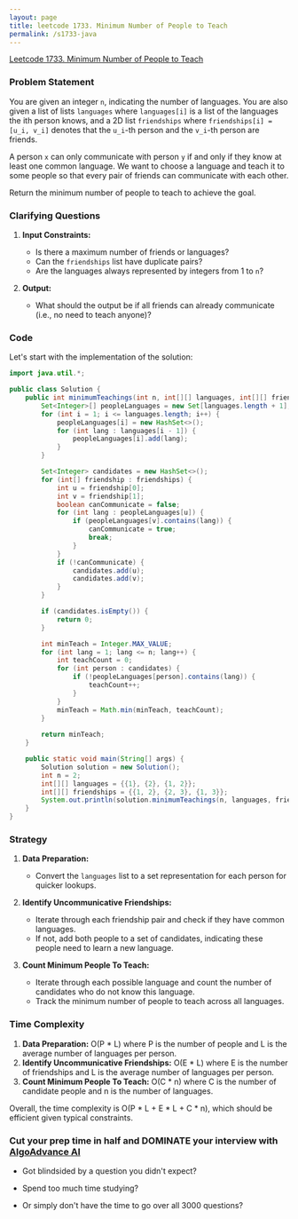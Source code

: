 ```yaml
---
layout: page
title: leetcode 1733. Minimum Number of People to Teach
permalink: /s1733-java
---
```

[Leetcode 1733. Minimum Number of People to Teach](https://algoadvance.github.io/algoadvance/l1733)
### Problem Statement

You are given an integer `n`, indicating the number of languages. You are also given a list of lists `languages` where `languages[i]` is a list of the languages the ith person knows, and a 2D list `friendships` where `friendships[i] = [u_i, v_i]` denotes that the `u_i`-th person and the `v_i`-th person are friends.

A person `x` can only communicate with person `y` if and only if they know at least one common language. We want to choose a language and teach it to some people so that every pair of friends can communicate with each other. 

Return the minimum number of people to teach to achieve the goal.

### Clarifying Questions

1. **Input Constraints:**
    - Is there a maximum number of friends or languages?
    - Can the `friendships` list have duplicate pairs?
    - Are the languages always represented by integers from 1 to `n`?

2. **Output:**
    - What should the output be if all friends can already communicate (i.e., no need to teach anyone)?

### Code

Let's start with the implementation of the solution:

```java
import java.util.*;

public class Solution {
    public int minimumTeachings(int n, int[][] languages, int[][] friendships) {
        Set<Integer>[] peopleLanguages = new Set[languages.length + 1];
        for (int i = 1; i <= languages.length; i++) {
            peopleLanguages[i] = new HashSet<>();
            for (int lang : languages[i - 1]) {
                peopleLanguages[i].add(lang);
            }
        }

        Set<Integer> candidates = new HashSet<>();
        for (int[] friendship : friendships) {
            int u = friendship[0];
            int v = friendship[1];
            boolean canCommunicate = false;
            for (int lang : peopleLanguages[u]) {
                if (peopleLanguages[v].contains(lang)) {
                    canCommunicate = true;
                    break;
                }
            }
            if (!canCommunicate) {
                candidates.add(u);
                candidates.add(v);
            }
        }

        if (candidates.isEmpty()) {
            return 0;
        }

        int minTeach = Integer.MAX_VALUE;
        for (int lang = 1; lang <= n; lang++) {
            int teachCount = 0;
            for (int person : candidates) {
                if (!peopleLanguages[person].contains(lang)) {
                    teachCount++;
                }
            }
            minTeach = Math.min(minTeach, teachCount);
        }
        
        return minTeach;
    }

    public static void main(String[] args) {
        Solution solution = new Solution();
        int n = 2;
        int[][] languages = {{1}, {2}, {1, 2}};
        int[][] friendships = {{1, 2}, {2, 3}, {1, 3}};
        System.out.println(solution.minimumTeachings(n, languages, friendships));  // Output: 1
    }
}
```

### Strategy

1. **Data Preparation:**
   - Convert the `languages` list to a set representation for each person for quicker lookups.
   
2. **Identify Uncommunicative Friendships:**
   - Iterate through each friendship pair and check if they have common languages.
   - If not, add both people to a set of candidates, indicating these people need to learn a new language.
   
3. **Count Minimum People To Teach:**
   - Iterate through each possible language and count the number of candidates who do not know this language.
   - Track the minimum number of people to teach across all languages.

### Time Complexity

1. **Data Preparation:** O(P * L) where P is the number of people and L is the average number of languages per person.
2. **Identify Uncommunicative Friendships:** O(E * L) where E is the number of friendships and L is the average number of languages per person.
3. **Count Minimum People To Teach:** O(C * n) where C is the number of candidate people and n is the number of languages.

Overall, the time complexity is O(P * L + E * L + C * n), which should be efficient given typical constraints.


### Cut your prep time in half and DOMINATE your interview with [AlgoAdvance AI](https://algoAdvance.com)

- Got blindsided by a question you didn't expect?

- Spend too much time studying?

- Or simply don't have the time to go over all 3000 questions?

